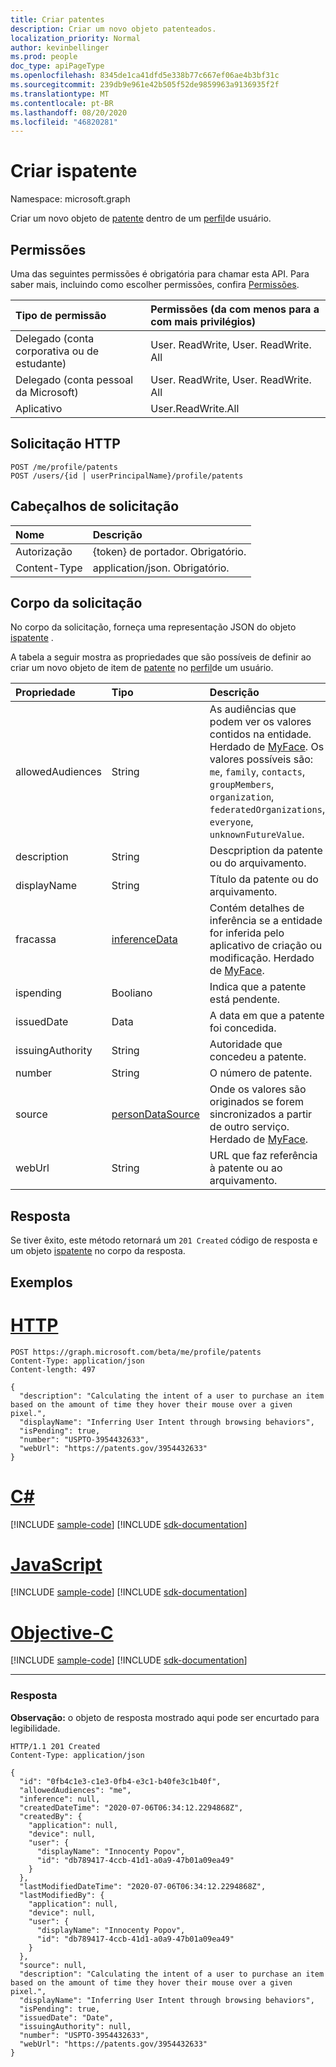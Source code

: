 ```yaml
---
title: Criar patentes
description: Criar um novo objeto patenteados.
localization_priority: Normal
author: kevinbellinger
ms.prod: people
doc_type: apiPageType
ms.openlocfilehash: 8345de1ca41dfd5e338b77c667ef06ae4b3bf31c
ms.sourcegitcommit: 239db9e961e42b505f52de9859963a9136935f2f
ms.translationtype: MT
ms.contentlocale: pt-BR
ms.lasthandoff: 08/20/2020
ms.locfileid: "46820281"
---
```

# <a name="create-itempatent"></a>Criar ispatente

Namespace: microsoft.graph

Criar um novo objeto de [patente](../resources/itempatent.md) dentro de um [perfil](../resources/profile.md)de usuário.

## <a name="permissions"></a>Permissões

Uma das seguintes permissões é obrigatória para chamar esta API. Para saber mais, incluindo como escolher permissões, confira [Permissões](/graph/permissions-reference).

| Tipo de permissão                        | Permissões (da com menos para a com mais privilégios)                                      |
|:---------------------------------------|:---------------------------------------------------------------------------------|
| Delegado (conta corporativa ou de estudante)     | User. ReadWrite, User. ReadWrite. All |
| Delegado (conta pessoal da Microsoft) | User. ReadWrite, User. ReadWrite. All |
| Aplicativo                            | User.ReadWrite.All                            |
## <a name="http-request"></a>Solicitação HTTP

<!-- {
  "blockType": "ignored"
}
-->
``` http
POST /me/profile/patents
POST /users/{id | userPrincipalName}/profile/patents
```

## <a name="request-headers"></a>Cabeçalhos de solicitação
|Nome|Descrição|
|:---|:---|
|Autorização|{token} de portador. Obrigatório.|
|Content-Type|application/json. Obrigatório.|

## <a name="request-body"></a>Corpo da solicitação
No corpo da solicitação, forneça uma representação JSON do objeto [ispatente](../resources/itempatent.md) .

A tabela a seguir mostra as propriedades que são possíveis de definir ao criar um novo objeto de item de [patente](../resources/itempatent.md) no [perfil](../resources/profile.md)de um usuário.

|Propriedade|Tipo|Descrição|
|:---|:---|:---|
|allowedAudiences|String|As audiências que podem ver os valores contidos na entidade. Herdado de [MyFace](../resources/itemfacet.md). Os valores possíveis são: `me`, `family`, `contacts`, `groupMembers`, `organization`, `federatedOrganizations`, `everyone`, `unknownFutureValue`.|
|description|String|Descpription da patente ou do arquivamento. |
|displayName|String|Título da patente ou do arquivamento. |
|fracassa|[inferenceData](../resources/inferencedata.md)|Contém detalhes de inferência se a entidade for inferida pelo aplicativo de criação ou modificação. Herdado de [MyFace](../resources/itemfacet.md).|
|ispending        |Booliano     |Indica que a patente está pendente.        |
|issuedDate       |Data        |A data em que a patente foi concedida.   |
|issuingAuthority |String      |Autoridade que concedeu a patente.     |
|number           |String      |O número de patente.                      |
|source|[personDataSource](../resources/persondatasource.md)|Onde os valores são originados se forem sincronizados a partir de outro serviço. Herdado de [MyFace](../resources/itemfacet.md).|
|webUrl           |String      |URL que faz referência à patente ou ao arquivamento. |

## <a name="response"></a>Resposta

Se tiver êxito, este método retornará um `201 Created` código de resposta e um objeto [ispatente](../resources/itempatent.md) no corpo da resposta.

## <a name="examples"></a>Exemplos

# <a name="http"></a>[HTTP](#tab/http)
<!-- {
  "blockType": "request",
  "name": "create_itempatent_from_profile"
}
-->
``` http
POST https://graph.microsoft.com/beta/me/profile/patents
Content-Type: application/json
Content-length: 497

{
  "description": "Calculating the intent of a user to purchase an item based on the amount of time they hover their mouse over a given pixel.",
  "displayName": "Inferring User Intent through browsing behaviors",
  "isPending": true,
  "number": "USPTO-3954432633",
  "webUrl": "https://patents.gov/3954432633"
}
```
# <a name="c"></a>[C#](#tab/csharp)
[!INCLUDE [sample-code](../includes/snippets/csharp/create-itempatent-from-profile-csharp-snippets.md)]
[!INCLUDE [sdk-documentation](../includes/snippets/snippets-sdk-documentation-link.md)]

# <a name="javascript"></a>[JavaScript](#tab/javascript)
[!INCLUDE [sample-code](../includes/snippets/javascript/create-itempatent-from-profile-javascript-snippets.md)]
[!INCLUDE [sdk-documentation](../includes/snippets/snippets-sdk-documentation-link.md)]

# <a name="objective-c"></a>[Objective-C](#tab/objc)
[!INCLUDE [sample-code](../includes/snippets/objc/create-itempatent-from-profile-objc-snippets.md)]
[!INCLUDE [sdk-documentation](../includes/snippets/snippets-sdk-documentation-link.md)]

---

### <a name="response"></a>Resposta
**Observação:** o objeto de resposta mostrado aqui pode ser encurtado para legibilidade.
<!-- {
  "blockType": "response",
  "truncated": true,
  "@odata.type": "microsoft.graph.itemPatent"
}
-->
``` http
HTTP/1.1 201 Created
Content-Type: application/json

{
  "id": "0fb4c1e3-c1e3-0fb4-e3c1-b40fe3c1b40f",
  "allowedAudiences": "me",
  "inference": null,
  "createdDateTime": "2020-07-06T06:34:12.2294868Z",
  "createdBy": {
    "application": null,
    "device": null,
    "user": {
      "displayName": "Innocenty Popov",
      "id": "db789417-4ccb-41d1-a0a9-47b01a09ea49"
    }
  },
  "lastModifiedDateTime": "2020-07-06T06:34:12.2294868Z",
  "lastModifiedBy": {
    "application": null,
    "device": null,
    "user": {
      "displayName": "Innocenty Popov",
      "id": "db789417-4ccb-41d1-a0a9-47b01a09ea49"
    }
  },
  "source": null,
  "description": "Calculating the intent of a user to purchase an item based on the amount of time they hover their mouse over a given pixel.",
  "displayName": "Inferring User Intent through browsing behaviors",
  "isPending": true,
  "issuedDate": "Date",
  "issuingAuthority": null,
  "number": "USPTO-3954432633",
  "webUrl": "https://patents.gov/3954432633"
}
```
